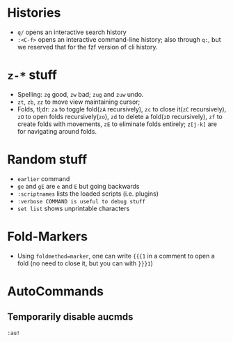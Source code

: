 # Histories

- `q/` opens an interactive search history
- `:<C-f>` opens an interactive command-line history; also through `q:`, but we reserved that for the fzf version of cli history.

# `z-*` stuff

- Spelling: `zg` good, `zw` bad; `zug` and `zuw` undo.
- `zt`, `zb`, `zz` to move view maintaining cursor;
- Folds, tl;dr: `za` to toggle fold(`zA` recursively), `zc` to close it(`zC` recursively), `zO` to open folds recursively(`zo`), `zd` to delete a fold(`zD` recursively), `zf` to create folds with movements, `zE` to eliminate folds entirely; `z[j-k]` are for navigating around folds.

# Random stuff

- `earlier` command
- `ge` and `gE` are `e` and `E` but going backwards
- `:scriptnames` lists the loaded scripts (i.e. plugins)
- `:verbose COMMAND is useful to debug stuff`
- `set list` shows unprintable characters

# Fold-Markers
- Using `foldmethod=marker`, one can write `{{{1` in a comment to open a fold (no need to close it, but you can with `}}}1`)

# AutoCommands
## Temporarily disable aucmds
`:au!`

